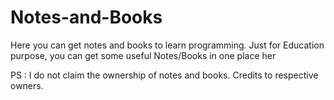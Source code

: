 # Notes-and-Books

Here you can get notes and books to learn programming.
Just for Education purpose, you can get some useful Notes/Books in one place her



PS : I do not claim the ownership of notes and books. Credits to respective owners.
